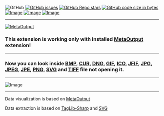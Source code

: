 ![GitHub](https://img.shields.io/github/license/viacheslav-lozinskyi/Preview-PICTURE)
[![GitHub issues](https://img.shields.io/github/issues/viacheslav-lozinskyi/Preview-PICTURE)](https://github.com/viacheslav-lozinskyi/Preview-PICTURE/issues)
[![GitHub Repo stars](https://img.shields.io/github/stars/viacheslav-lozinskyi/Preview-PICTURE)](https://github.com/viacheslav-lozinskyi/Preview-PICTURE/stargazers)
[![GitHub code size in bytes](https://img.shields.io/github/languages/code-size/viacheslav-lozinskyi/Preview-PICTURE)](https://github.com/viacheslav-lozinskyi/Preview-PICTURE)
[![Image](https://img.shields.io/badge/VS-2022-blueviolet)](https://marketplace.visualstudio.com/items?itemName=ViacheslavLozinskyi.MetaOutput-2022)
[![Image](https://img.shields.io/badge/VS-2019-blueviolet)](https://marketplace.visualstudio.com/items?itemName=ViacheslavLozinskyi.MetaOutput-2019)
[![Image](https://img.shields.io/badge/VS-2017-blueviolet)](https://marketplace.visualstudio.com/items?itemName=ViacheslavLozinskyi.MetaOutput-2019)

---

[![MetaOutput](https://www.metaoutput.net/_functions/watch?source=GITHUB&size=128x128&project=Preview-PICTURE&url=https://marketplace.visualstudio.com/items?itemName=ViacheslavLozinskyi.Preview-PICTURE)](https://www.metaoutput.net/?utm_source=github.com&utm_medium=referral&utm_campaign=redirect-to-homepage&utm_term=2021-11-21&utm_content=Preview-PICTURE)

### This extension is working only with installed [MetaOutput](https://www.metaoutput.net/?utm_source=github.com&utm_medium=referral&utm_campaign=redirect-to-homepage&utm_term=2021-11-21&utm_content=Preview-PICTURE) extension!

---

### Now you can look inside [BMP](https://en.wikipedia.org/wiki/BMP_file_format), [CUR](https://en.wikipedia.org/wiki/ICO_(file_format)), [DNG](https://en.wikipedia.org/wiki/Digital_Negative), [GIF](https://en.wikipedia.org/wiki/GIF), [ICO](https://en.wikipedia.org/wiki/ICO_(file_format)), [JFIF](https://en.wikipedia.org/wiki/JPEG_File_Interchange_Format), [JPG](https://en.wikipedia.org/wiki/JPEG), [JPEG](https://en.wikipedia.org/wiki/JPEG), [JPE](https://en.wikipedia.org/wiki/JPEG), [PNG](https://en.wikipedia.org/wiki/Portable_Network_Graphics), [SVG](https://en.wikipedia.org/wiki/Scalable_Vector_Graphics) and [TIFF](https://en.wikipedia.org/wiki/TIFF) file not opening it.

---

![Image](https://viacheslav-lozinskyi.github.io/Preview-PICTURE/resource/video/Presentation1.gif)

---

Data visualization is based on [MetaOutput](https://www.metaoutput.net/?utm_source=github.com&utm_medium=referral&utm_campaign=redirect-to-homepage&utm_term=2021-11-21&utm_content=Preview-PICTURE)

Data extraction is based on [TagLib-Sharp](https://github.com/mono/taglib-sharp) and [SVG](https://github.com/svg-net/SVG)
